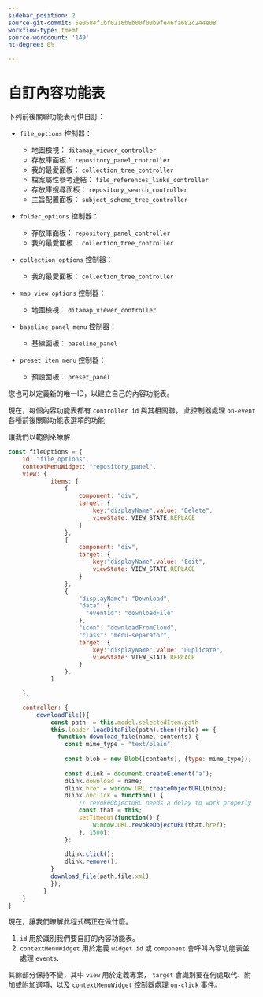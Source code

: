 ```yaml
---
sidebar_position: 2
source-git-commit: 5e0584f1bf0216b8b00f00b9fe46fa682c244e08
workflow-type: tm+mt
source-wordcount: '149'
ht-degree: 0%

---
```



# 自訂內容功能表

下列前後關聯功能表可供自訂：

- `file_options`
控制器：
   - 地圖檢視： `ditamap_viewer_controller`
   - 存放庫面板： `repository_panel_controller`
   - 我的最愛面板： `collection_tree_controller`
   - 檔案屬性參考連結： `file_references_links_controller`
   - 存放庫搜尋面板： `repository_search_controller`
   - 主旨配置面板： `subject_scheme_tree_controller`

- `folder_options`
控制器：
   - 存放庫面板： `repository_panel_controller`
   - 我的最愛面板： `collection_tree_controller`

- `collection_options`
控制器：
   - 我的最愛面板： `collection_tree_controller`

- `map_view_options`
控制器：
   - 地圖檢視： `ditamap_viewer_controller`

- `baseline_panel_menu`
控制器：
   - 基線面板： `baseline_panel`

- `preset_item_menu`
控制器：
   - 預設面板： `preset_panel`

您也可以定義新的唯一ID，以建立自己的內容功能表。

現在，每個內容功能表都有 `controller id` 與其相關聯。 此控制器處理 `on-event` 各種前後關聯功能表選項的功能

讓我們以範例來瞭解

```js title=customise_context_menu.js"
const fileOptions = {
    id: "file_options",
    contextMenuWidget: "repository_panel",
    view: {
            items: [
                {
                    component: "div",
                    target: {
                        key:"displayName",value: "Delete",                    
                        viewState: VIEW_STATE.REPLACE
                    }
                },
                {
                    component: "div",
                    target: {
                        key:"displayName",value: "Edit",                    
                        viewState: VIEW_STATE.REPLACE
                    }
                },
                {
                    "displayName": "Download",
                    "data": {
                      "eventid": "downloadFile"
                    },
                    "icon": "downloadFromCloud",
                    "class": "menu-separator",         
                    target: {
                        key:"displayName",value: "Duplicate",                    
                        viewState: VIEW_STATE.REPLACE
                    }
                },
            ]

    },

    controller: {
        downloadFile(){
            const path  = this.model.selectedItem.path
            this.loader.loadDitaFile(path).then((file) => {
              function download_file(name, contents) {
                const mime_type = "text/plain";
        
                const blob = new Blob([contents], {type: mime_type});
        
                const dlink = document.createElement('a');
                dlink.download = name;
                dlink.href = window.URL.createObjectURL(blob);
                dlink.onclick = function() {
                    // revokeObjectURL needs a delay to work properly
                    const that = this;
                    setTimeout(function() {
                        window.URL.revokeObjectURL(that.href);
                    }, 1500);
                };
        
                dlink.click();
                dlink.remove();
            }
            download_file(path,file.xml)
            });
          }
    }
}
```

現在，讓我們瞭解此程式碼正在做什麼。

1. `id` 用於識別我們要自訂的內容功能表。
2. `contextMenuWidget` 用於定義 `widget id` 或 `component` 會呼叫內容功能表並處理 `events`.

其餘部分保持不變，其中 `view` 用於定義專案， `target` 會識別要在何處取代、附加或附加選項，以及 `contextMenuWidget` 控制器處理 `on-click` 事件。
